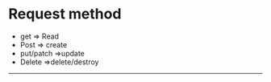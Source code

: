 # Request method 
- get => Read
- Post => create
- put/patch =>update
- Delete =>delete/destroy
---
